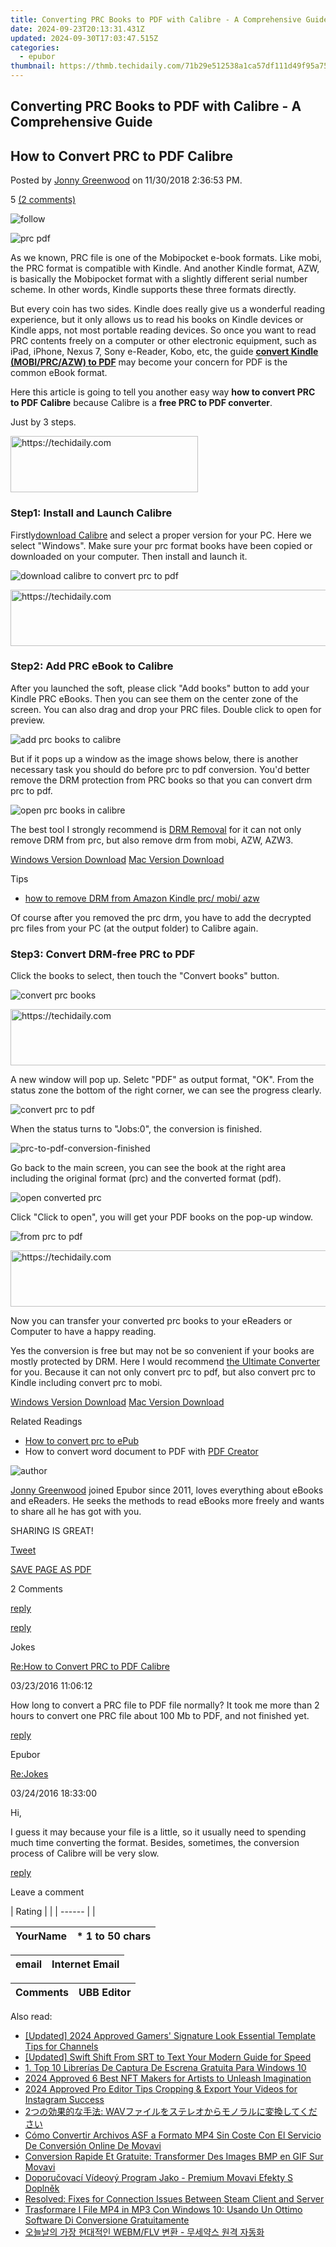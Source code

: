 ```yaml
---
title: Converting PRC Books to PDF with Calibre - A Comprehensive Guide
date: 2024-09-23T20:13:31.431Z
updated: 2024-09-30T17:03:47.515Z
categories:
  - epubor
thumbnail: https://thmb.techidaily.com/71b29e512538a1ca57df111d49f95a750cd58f363eb8989d8b988649bee9d94b.jpg
---
```


## Converting PRC Books to PDF with Calibre - A Comprehensive Guide

## How to Convert PRC to PDF Calibre

Posted by [Jonny Greenwood](https://plus.google.com/u/0/+JonnyGreenwood999) on 11/30/2018 2:36:53 PM.

5 [(2 comments)](http://www.epubor.com/#comment-area) 

![follow](http://www.epubor.com/images/follow.png)

![prc pdf](http://www.epubor.com/images/uppic/prc-pdf.png)

As we known, PRC file is one of the Mobipocket e-book formats. Like mobi, the PRC format is compatible with Kindle. And another Kindle format, AZW, is basically the Mobipocket format with a slightly different serial number scheme. In other words, Kindle supports these three formats directly.

But every coin has two sides. Kindle does really give us a wonderful reading experience, but it only allows us to read his books on Kindle devices or Kindle apps, not most portable reading devices. So once you want to read PRC contents freely on a computer or other electronic equipment, such as iPad, iPhone, Nexus 7, Sony e-Reader, Kobo, etc, the guide **[convert Kindle (MOBI/PRC/AZW) to PDF](https://tools.techidaily.com/epubor/products/)** may become your concern for PDF is the common eBook format.

Here this article is going to tell you another easy way **how to convert PRC to PDF Calibre** because Calibre is a **free PRC to PDF converter**.

Just by 3 steps.

<!-- affiliate ads begin -->
<a href="https://aligracehair.sjv.io/c/5597632/1880940/19272" target="_top" id="1880940">
  <img src="//a.impactradius-go.com/display-ad/19272-1880940" border="0" alt="https://techidaily.com" width="300" height="90"/>
</a>
<img height="0" width="0" src="https://aligracehair.sjv.io/i/5597632/1880940/19272" style="position:absolute;visibility:hidden;" border="0" />
<!-- affiliate ads end -->

### Step1: Install and Launch Calibre

Firstly[download Calibre](http://calibre-ebook.com/download) and select a proper version for your PC. Here we select "Windows". Make sure your prc format books have been copied or downloaded on your computer. Then install and launch it.

![download calibre to convert prc to pdf](http://www.epubor.com/images/uppic/download-calibre.jpg)

<!-- affiliate ads begin -->
<a href="https://ephamedtechinc.pxf.io/c/5597632/2130533/26400" target="_top" id="2130533">
  <img src="//a.impactradius-go.com/display-ad/26400-2130533" border="0" alt="https://techidaily.com" width="728" height="90"/>
</a>
<img height="0" width="0" src="https://ephamedtechinc.pxf.io/i/5597632/2130533/26400" style="position:absolute;visibility:hidden;" border="0" />
<!-- affiliate ads end -->

### Step2: Add PRC eBook to Calibre

After you launched the soft, please click "Add books" button to add your Kindle PRC eBooks. Then you can see them on the center zone of the screen. You can also drag and drop your PRC files. Double click to open for preview.

![add prc books to calibre](http://www.epubor.com/images/uppic/add-prc-books-to-calibre.png)

But if it pops up a window as the image shows below, there is another necessary task you should do before prc to pdf conversion. You'd better remove the DRM protection from PRC books so that you can convert drm prc to pdf.

![open prc books in calibre](http://www.epubor.com/images/uppic/open-prc-books-in-calibre.jpg)

The best tool I strongly recommend is [DRM Removal](https://tools.techidaily.com/epubor/drm-removal-tools/) for it can not only remove DRM from prc, but also remove drm from mobi, AZW, AZW3.

[Windows Version Download](http://download.epubor.com/full-drm-removal.exe) [Mac Version Download](http://download.epubor.com/drmremoval.zip) 

Tips

* [how to remove DRM from Amazon Kindle prc/ mobi/ azw](https://tools.techidaily.com/epubor/products/)

Of course after you removed the prc drm, you have to add the decrypted prc files from your PC (at the output folder) to Calibre again.

### Step3: Convert DRM-free PRC to PDF

Click the books to select, then touch the "Convert books" button.

![convert prc books](http://www.epubor.com/images/uppic/convert-prc-books.jpg)

<!-- affiliate ads begin -->
<a href="https://appsumo.8odi.net/c/5597632/2094428/7443" target="_top" id="2094428">
  <img src="//a.impactradius-go.com/display-ad/7443-2094428" border="0" alt="https://techidaily.com" width="728" height="90"/>
</a>
<img height="0" width="0" src="https://appsumo.8odi.net/i/5597632/2094428/7443" style="position:absolute;visibility:hidden;" border="0" />
<!-- affiliate ads end -->

A new window will pop up. Seletc "PDF" as output format, "OK". From the status zone the bottom of the right corner, we can see the progress clearly.

![convert prc to pdf](http://www.epubor.com/images/uppic/convert-prc-to-pdf.jpg)

When the status turns to "Jobs:0", the conversion is finished.

![prc-to-pdf-conversion-finished](http://www.epubor.com/images/uppic/prc-to-pdf-conversion-completed.jpg)

Go back to the main screen, you can see the book at the right area including the original format (prc) and the converted format (pdf).

![open converted prc](http://www.epubor.com/images/uppic/open-converted-prc.jpg)

Click "Click to open", you will get your PDF books on the pop-up window.

![from prc to pdf](http://www.epubor.com/images/uppic/from-prc-to-pdf.jpg)

<!-- affiliate ads begin -->
<a href="https://appsumo.8odi.net/c/5597632/2082536/7443" target="_top" id="2082536">
  <img src="//a.impactradius-go.com/display-ad/7443-2082536" border="0" alt="https://techidaily.com" width="728" height="90"/>
</a>
<img height="0" width="0" src="https://appsumo.8odi.net/i/5597632/2082536/7443" style="position:absolute;visibility:hidden;" border="0" />
<!-- affiliate ads end -->

Now you can transfer your converted prc books to your eReaders or Computer to have a happy reading.

Yes the conversion is free but may not be so convenient if your books are mostly protected by DRM. Here I would recommend [the Ultimate Converter](https://tools.techidaily.com/epubor/ultimate/) for you. Because it can not only convert prc to pdf, but also convert prc to Kindle including convert prc to mobi.

[Windows Version Download](https://tools.techidaily.com/epubor/ultimate/) [Mac Version Download](https://tools.techidaily.com/epubor/ultimate/) 

Related Readings

* [How to convert prc to ePub](https://tools.techidaily.com/epubor/products/)
* How to convert word document to PDF with [PDF Creator](https://tools.techidaily.com/epubor/products/)

![author](http://www.epubor.com/images/uppic/jonny.png)

[Jonny Greenwood](https://plus.google.com/u/0/+JonnyGreenwood999) joined Epubor since 2011, loves everything about eBooks and eReaders. He seeks the methods to read eBooks more freely and wants to share all he has got with you.

SHARING IS GREAT!

[Tweet](https://twitter.com/share) 

[SAVE PAGE AS PDF](https://tools.techidaily.com/epubor/products/) 

2 Comments

[reply](https://tools.techidaily.com/epubor/products/) 

[reply](https://tools.techidaily.com/epubor/products/) 

Jokes

[Re:How to Convert PRC to PDF Calibre](https://tools.techidaily.com/epubor/products/)

03/23/2016 11:06:12

How long to convert a PRC file to PDF file normally? It took me more than 2 hours to convert one PRC file about 100 Mb to PDF, and not finished yet.

[reply](https://tools.techidaily.com/epubor/products/) 

Epubor

[Re:Jokes](https://tools.techidaily.com/epubor/products/)

03/24/2016 18:33:00

Hi,

 I guess it may because your file is a little, so it usually need to spending much time converting the format. Besides, sometimes, the conversion process of Calibre will be very slow.

[reply](https://tools.techidaily.com/epubor/products/) 

Leave a comment

| Rating |  |
| ------ |  |

| YourName | \*  1 to 50 chars |
| -------- | ----------------- |

| email | Internet Email |
| ----- | -------------- |

| Comments | UBB Editor |
| -------- | ---------- |

<ins class="adsbygoogle"
     style="display:block"
     data-ad-format="autorelaxed"
     data-ad-client="ca-pub-7571918770474297"
     data-ad-slot="1223367746"></ins>

<ins class="adsbygoogle"
     style="display:block"
     data-ad-client="ca-pub-7571918770474297"
     data-ad-slot="8358498916"
     data-ad-format="auto"
     data-full-width-responsive="true"></ins>

<span class="atpl-alsoreadstyle">Also read:</span>
<div><ul>
<li><a href="https://eaxpv-info.techidaily.com/updated-2024-approved-gamers-signature-look-essential-template-tips-for-channels/"><u>[Updated] 2024 Approved Gamers' Signature Look Essential Template Tips for Channels</u></a></li>
<li><a href="https://some-approaches.techidaily.com/updated-swift-shift-from-srt-to-text-your-modern-guide-for-speed/"><u>[Updated] Swift Shift From SRT to Text Your Modern Guide for Speed</u></a></li>
<li><a href="https://solve-outstanding.techidaily.com/1-top-10-librerias-de-captura-de-escrena-gratuita-para-windows-10/"><u>1. Top 10 Librerías De Captura De Escrena Gratuita Para Windows 10</u></a></li>
<li><a href="https://extra-hints.techidaily.com/2024-approved-6-best-nft-makers-for-artists-to-unleash-imagination/"><u>2024 Approved 6 Best NFT Makers for Artists to Unleash Imagination</u></a></li>
<li><a href="https://instagram-clips.techidaily.com/2024-approved-pro-editor-tips-cropping-and-export-your-videos-for-instagram-success/"><u>2024 Approved Pro Editor Tips Cropping & Export Your Videos for Instagram Success</u></a></li>
<li><a href="https://video-capture.techidaily.com/2-wav/"><u>2つの効果的な手法: WAVファイルをステレオからモノラルに変換してください</u></a></li>
<li><a href="https://solve-outstanding.techidaily.com/como-convertir-archivos-asf-a-formato-mp4-sin-coste-con-el-servicio-de-conversion-online-de-movavi/"><u>Cómo Convertir Archivos ASF a Formato MP4 Sin Coste Con El Servicio De Conversión Online De Movavi</u></a></li>
<li><a href="https://solve-outstanding.techidaily.com/conversion-rapide-et-gratuite-transformer-des-images-bmp-en-gif-sur-movavi/"><u>Conversion Rapide Et Gratuite: Transformer Des Images BMP en GIF Sur Movavi</u></a></li>
<li><a href="https://solve-outstanding.techidaily.com/doporucovaci-videovy-program-jako-premium-movavi-efekty-s-doplnek/"><u>Doporučovací Vídeový Program Jako - Premium Movavi Efekty S Doplněk</u></a></li>
<li><a href="https://win-blog.techidaily.com/resolved-fixes-for-connection-issues-between-steam-client-and-server/"><u>Resolved: Fixes for Connection Issues Between Steam Client and Server</u></a></li>
<li><a href="https://some-knowledge.techidaily.com/trasformare-i-file-mp4-in-mp3-con-windows-10-usando-un-ottimo-software-di-conversione-gratuitamente/"><u>Trasformare I File MP4 in MP3 Con Windows 10: Usando Un Ottimo Software Di Conversione Gratuitamente</u></a></li>
<li><a href="https://solve-outstanding.techidaily.com/webmflv/"><u>오늘날의 가장 현대적인 WEBM/FLV 변환 - 무세약스 원격 자동화</u></a></li>
</ul></div>

